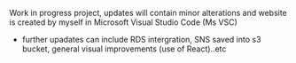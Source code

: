 Work in progress project, updates will contain minor alterations and website is created by myself in Microsoft Visual Studio Code (Ms VSC)
* further upadates can include RDS intergration, SNS saved into s3 bucket, general visual improvements (use of React)..etc 
